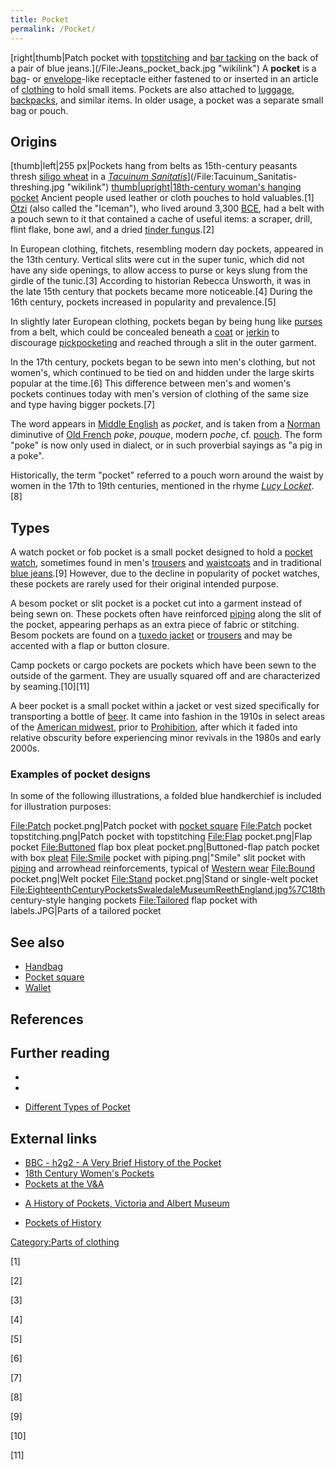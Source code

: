 ```yaml
---
title: Pocket
permalink: /Pocket/
---
```


[right\|thumb\|Patch pocket with [topstitching](topstitch "wikilink")
and [bar tacking](/bar_tack "wikilink") on the back of a pair of blue
jeans.](/File:Jeans_pocket_back.jpg "wikilink") A **pocket** is a
[bag](/bag "wikilink")- or [envelope](/envelope "wikilink")-like
receptacle either fastened to or inserted in an article of
[clothing](/clothing "wikilink") to hold small items. Pockets are also
attached to [luggage](/luggage "wikilink"),
[backpacks](/backpack "wikilink"), and similar items. In older usage, a
pocket was a separate small bag or pouch.

## Origins

[thumb\|left\|255 px\|Pockets hang from belts as 15th-century peasants
thresh [siligo wheat](Wheat "wikilink") in a *[Tacuinum
Sanitatis](/Tacuinum_Sanitatis "wikilink")*](/File:Tacuinum_Sanitatis-threshing.jpg "wikilink")
[thumb\|upright\|18th-century woman's hanging
pocket](/File:Woman's_Pockets_LACMA_M.59.21.1a-b.jpg "wikilink") Ancient
people used leather or cloth pouches to hold valuables.[1]
[Ötzi](/Ötzi "wikilink") (also called the "Iceman"), who lived around
3,300 [BCE](/BCE "wikilink"), had a belt with a pouch sewn to it that
contained a cache of useful items: a scraper, drill, flint flake, bone
awl, and a dried [tinder fungus](/tinder_fungus "wikilink").[2]

In European clothing, fitchets, resembling modern day pockets, appeared
in the 13th century. Vertical slits were cut in the super tunic, which
did not have any side openings, to allow access to purse or keys slung
from the girdle of the tunic.[3] According to historian Rebecca
Unsworth, it was in the late 15th century that pockets became more
noticeable.[4] During the 16th century, pockets increased in popularity
and prevalence.[5]

In slightly later European clothing, pockets began by being hung like
[purses](/Coin_purse "wikilink") from a belt, which could be concealed
beneath a [coat](/Coat_(clothing) "wikilink") or
[jerkin](/jerkin_(garment) "wikilink") to discourage
[pickpocketing](/pickpocketing "wikilink") and reached through a slit in
the outer garment.

In the 17th century, pockets began to be sewn into men's clothing, but
not women's, which continued to be tied on and hidden under the large
skirts popular at the time.[6] This difference between men's and women's
pockets continues today with men's version of clothing of the same size
and type having bigger pockets.[7]

The word appears in [Middle English](/Middle_English "wikilink") as
*pocket*, and is taken from a [Norman](/Norman_language "wikilink")
diminutive of [Old French](/Old_French "wikilink") *poke*, *pouque*,
modern *poche*, cf. [pouch](/Bag "wikilink"). The form "poke" is now
only used in dialect, or in such proverbial sayings as "a pig in a
poke".

Historically, the term "pocket" referred to a pouch worn around the
waist by women in the 17th to 19th centuries, mentioned in the rhyme
*[Lucy Locket](/Lucy_Locket "wikilink")*.[8]

## Types

A watch pocket or fob pocket is a small pocket designed to hold a
[pocket watch](/pocket_watch "wikilink"), sometimes found in men's
[trousers](/trousers "wikilink") and [waistcoats](/waistcoat "wikilink")
and in traditional [blue jeans](/Jeans "wikilink").[9] However, due to
the decline in popularity of pocket watches, these pockets are rarely
used for their original intended purpose.

A besom pocket or slit pocket is a pocket cut into a garment instead of
being sewn on. These pockets often have reinforced
[piping](/Piping_(sewing) "wikilink") along the slit of the pocket,
appearing perhaps as an extra piece of fabric or stitching. Besom
pockets are found on a [tuxedo jacket](/Tuxedo "wikilink") or
[trousers](/trousers "wikilink") and may be accented with a flap or
button closure.

Camp pockets or cargo pockets are pockets which have been sewn to the
outside of the garment. They are usually squared off and are
characterized by seaming.[10][11]

A beer pocket is a small pocket within a jacket or vest sized
specifically for transporting a bottle of [beer](/beer "wikilink"). It
came into fashion in the 1910s in select areas of the [American
midwest](/American_midwest "wikilink"), prior to
[Prohibition](/Prohibition "wikilink"), after which it faded into
relative obscurity before experiencing minor revivals in the 1980s and
early 2000s.

### Examples of pocket designs

In some of the following illustrations, a folded blue handkerchief is
included for illustration purposes:

<File:Patch> pocket.png\|Patch pocket with [pocket
square](/pocket_square "wikilink") <File:Patch> pocket
topstitching.png\|Patch pocket with topstitching <File:Flap>
pocket.png\|Flap pocket <File:Buttoned> flap box pleat
pocket.png\|Buttoned-flap patch pocket with box
[pleat](/pleat "wikilink") <File:Smile> pocket with piping.png\|"Smile"
slit pocket with [piping](/piping_(sewing) "wikilink") and arrowhead
reinforcements, typical of [Western wear](/Western_wear "wikilink")
<File:Bound> pocket.png\|Welt pocket <File:Stand> pocket.png\|Stand or
single-welt pocket
<File:EighteenthCenturyPocketsSwaledaleMuseumReethEngland.jpg%7C18th>
century-style hanging pockets <File:Tailored> flap pocket with
labels.JPG\|Parts of a tailored pocket

## See also

-   [Handbag](/Handbag "wikilink")
-   [Pocket square](/Pocket_square "wikilink")
-   [Wallet](/Wallet "wikilink")

## References

## Further reading

-

-

-   [Different Types of
    Pocket](http://textileapex.blogspot.com/2014/11/different-pocket-types.html)

## External links

-   [BBC - h2g2 - A Very Brief History of the
    Pocket](http://www.bbc.co.uk/dna/h2g2/A798159)
-   [18th Century Women's
    Pockets](http://larsdatter.com/18c/pockets.html)
-   [Pockets at the
    V&A](https://web.archive.org/web/20110615180925/http://www.vam.ac.uk/page/p/pockets/)

<!-- -->

-   [A History of Pockets, Victoria and Albert
    Museum](http://www.vam.ac.uk/content/articles/a/history-of-pockets/)

<!-- -->

-   [Pockets of
    History](http://www.vads.ahds.ac.uk/collections/POCKETS.html)

[Category:Parts of clothing](/Category:Parts_of_clothing "wikilink")

[1]

[2]

[3]

[4]

[5]

[6]

[7]

[8]

[9]

[10]

[11]